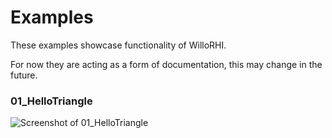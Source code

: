 # Examples
These examples showcase functionality of WilloRHI.

For now they are acting as a form of documentation, this may change in the future.

### 01_HelloTriangle

![Screenshot of 01_HelloTriangle](screenshots/01_HelloTriangle.png)
